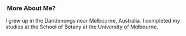 ### <i class="icon-user icon-white"></i>&nbsp;More About Me?

I grew up in the Dandenongs near Melbourne, Australia.
I completed my studies at the School of Botany at the University
of Melbourne.